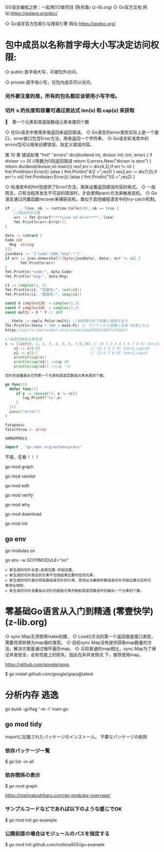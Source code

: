 GO语言编程之旅：一起用GO做项目 (陈煎鱼) (z-lib.org)
◇ Go官方文档
网址:https://golang.org/doc/

◇ Go语言官方包索引与搜索引擎
网址:https://godoc.org/

# 包中成员以名称首字母大小写决定访问权限: 
◇ public:首字母大写，可被包外访问。

◇ private:首字母小写，仅包内成员可以访问。
### 另外要注意的是，所有的包名都应该使用小写字母。

### 切片 s 的长度和容量可通过表达式 len(s) 和 cap(s) 来获取 
🔴　第一个元素到其底层数组元素末尾的个数

◇ 在Go语言中使用多值返回来返回错误。
◇ Go语言的error类型实际上是一个接口，error接口包含Error方法，用来返回一个字符串。 ◇ Go语言标准库中的errors包可以用来创建错误，自定义错误内容。

第 10 章 错误处理
"fmt"
"errors"
div(dividend int, divisor int) (int, error) { if divisor == 0{ //除数为0则返回错误
       return 0,errors.New("divisor is zero")
}
return dividend/divisor,nil
main(){
res1,err:= div(4,2);if err != nil {
     fmt.Println(err.Error())
}else { fmt.Println("4/2 =",res1) }
res2,err := div(1,0);if err != nil{
     fmt.Println(err.Error())
}else { fmt.Println("1/0 =",res2) }

◇ 标准库中的fmt包提供了Errorf方法，用来设置返回错误内容的格式。
◇ 一般而言，只有当程序发生不可逆的错误时，才会使用panic方法来触发宕机。
◇ Go语言通过内置函数recover来捕获宕机，类似于其他编程语言中的try-catch机制。

```go
if _, _, line, ok := runtime.Caller(0); ok == true {
	//错误所在位置
	err := fmt.Errorf("***Line %d error***", line)
	fmt.Println(err.Error())
}
	
data := &struct {
Code int
  Msg  string
}{}
jsonData := `{"code":200,"msg":""}`
if err := json.Unmarshal([]byte(jsonData), data); err != nil {
       fmt.Println(err)
}
fmt.Println("code:", data.Code)
fmt.Println("msg:", data.Msg)

c1 := complex(1, 2)
fmt.Println(c1, "实部为:", real(c1))
fmt.Println(c1, "虚部为:", imag(c1))

const X complex128  = complex(1,1)
const Y complex128  = complex(2,2)
const multi = X * Y // 乗算

_, theta := cmplx.Polar(multi) //極座標の形で距離と偏角を返す
fmt.Println(theta * 180 / math.Pi) // ラジアンから度数に変換 90度になる
https://qiita.com/souhei-etou/items/dae870612865faf542e7	
	
//其底层数组元素末尾
s := []int{0, 1, 2, 3, 4, 5, 6, 7,9,10} // [0 1 2 3 4 5 6 7 8 9] len=10,cap=10　←其底层数组元素末尾
	s1 := s[0:5]                       // [0 1 2 3 4] len=5,cap=10
	s2 := s[5:]                        // [5 6 7 8 9] len=5,cap=5
	println(cap(s))
	println(cap(s1)) ->cap 10
	println(cap(s2)) //cap ->5
  
切片的容量是从它的第一个元素到其底层数组元素末尾的个数。
```
```go
go func(){
  defer func(){
     if e := recover(); e != nil{
        log.Printf("%v",e)
     }  
  }()
  panic("error")
}

fatapanic
fatalthrow <- error

GOMAXPROCS. 

import _ "go.uber.org/automacprocs"
```

不错，在看！！！

go mod graph

go mod vendor

go mod edit

go mod verify

go mod why

go mod download

go mod init

## go env
go modules on

go env -w GO111MODULE="on"

```
◇ 新生成的切片长度:结束位置-开始位置。
◇ 新生成的切片取出的元素不包括结束位置对应的元素。
◇ 新生成的切片是对现有数组或切片的引用，其地址与截取的数组或切片开始位置对应的元
素地址相同。
◇ 新生成的切片容量指从切片的起始元素开始到其底层数组中的最后一个元素的个数。

```

# 零基础Go语言从入门到精通 (零壹快学) (z-lib.org)
◇ sync.Map无须使用make创建。
◇ Load()方法的第一个返回值是接口类型，需要将其转换为map值的类型。
◇ 目前sync.Map没有提供获取map数量的方法，解决方案是通过循环遍历map。
◇ 与较普通的map相比，sync.Map为了保证并发安全，会有性能上的损失，因此在非并发情况
下，推荐使用map。

https://github.com/google/gops

$ go install github.com/google/gops@latest

# 分析内存 逃逸
go build -gcflag '-m -l' main.go


## go mod tidy	
importに記載されたパッケージのインストール。
不要なパッケージの削除



### 依存パッケージ一覧
$ go list -m all


### 依存関係の表示
$ go mod graph


https://nishinatoshiharu.com/go-modules-overview/

### サンプルコードなどであれば以下のような感じでOK
$ go mod init go-example

### 公開前提の場合はモジュールのパスを指定する
$ go mod init github.com/nishina555/go-example



